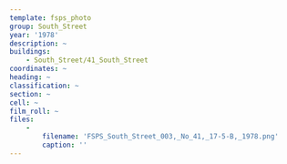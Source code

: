 ```yaml
---
template: fsps_photo
group: South_Street
year: '1978'
description: ~
buildings:
    - South_Street/41_South_Street
coordinates: ~
heading: ~
classification: ~
section: ~
cell: ~
film_roll: ~
files:
    -
        filename: 'FSPS_South_Street_003,_No_41,_17-5-B,_1978.png'
        caption: ''
---
```

